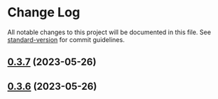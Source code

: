 # Change Log

All notable changes to this project will be documented in this file. See [standard-version](https://github.com/conventional-changelog/standard-version) for commit guidelines.

<a name="0.3.7"></a>
## [0.3.7](https://github.com/any86/any-scroll/compare/v0.5.3...v0.3.7) (2023-05-26)



<a name="0.3.6"></a>
## [0.3.6](https://github.com/any86/any-scroll/compare/v0.5.2...v0.3.6) (2023-05-26)
